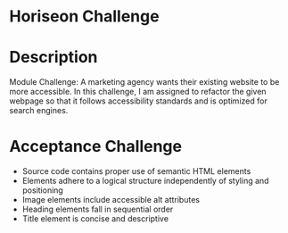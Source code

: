 # Horiseon Challenge
# Description
Module Challenge: A marketing agency wants their existing website to be more accessible. In this challenge, I am assigned to refactor the given webpage so that it follows accessibility standards and is optimized for search engines.
# Acceptance Challenge
- Source code contains proper use of semantic HTML elements
- Elements adhere to a logical structure independently of styling and positioning
- Image elements include accessible alt attributes
- Heading elements fall in sequential order
- Title element is concise and descriptive
